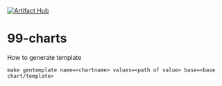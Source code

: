 [![Artifact Hub](https://img.shields.io/endpoint?url=https://artifacthub.io/badge/repository/nn-co)](https://artifacthub.io/packages/search?repo=nn-co)
# 99-charts

How to generate template

```
make gentemplate name=<chartname> values=<path of value> base=<base chart/template>
```